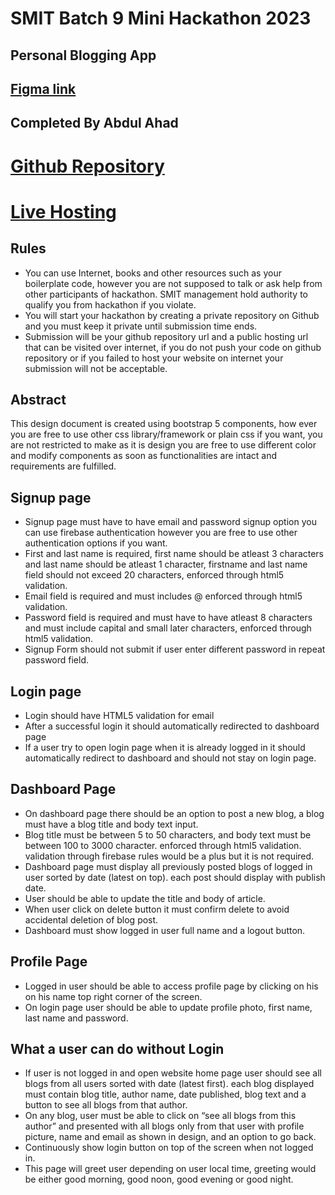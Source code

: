 # SMIT Batch 9 Mini Hackathon 2023

## Personal Blogging App

## [Figma link](https://www.figma.com/file/57xYjZYhVpCQAALtxPH3kO/SMIT-Mini-Hackathon-Task---personal-blogging-app?type=design&node-id=4291%3A2280&mode=design&t=pdxImmaF1j7mrVCF-1)

## Completed By Abdul Ahad

# [Github Repository](https://github.com/ahadsts9901/smit-b9-mini-hackathon)
# [Live Hosting](https://ahadsts9901.github.io/smit-b9-mini-hackathon/)

## Rules

- You can use Internet, books and other resources such as your boilerplate code, however you are not supposed to talk or ask help from other participants of hackathon. SMIT management hold authority to qualify you from hackathon if you violate.
- You will start your hackathon by creating a private repository on Github and you must keep it private until submission time ends.
- Submission will be your github repository url and a public hosting url that can be visited over internet, if you do not push your code on github repository or if you failed to host your website on internet your submission will not be acceptable.

## Abstract

This design document is created using bootstrap 5 components, how ever you are free to use other css library/framework or plain css if you want, you are not restricted to make as it is design you are free to use different color and modify components as soon as functionalities are intact and requirements are fulfilled.

## Signup page

- Signup page must have to have email and password signup option you can use firebase authentication however you are free to use other authentication options if you want.
- First and last name is required, first name should be atleast 3 characters and last name should be atleast 1 character, firstname and last name field should not exceed 20 characters, enforced through html5 validation.
- Email field is required and must includes @ enforced through html5 validation.
- Password field is required and must have to have atleast 8 characters and must include capital and small later characters, enforced through html5 validation.
- Signup Form should not submit if user enter different password in repeat password field.

## Login page

- Login should have HTML5 validation for email
- After a successful login it should automatically redirected to dashboard page
- If a user try to open login page when it is already logged in it should automatically redirect to dashboard and should not stay on login page.

## Dashboard Page

- On dashboard page there should be an option to post a new blog, a blog must have a blog title and body text input.
- Blog title must be between 5 to 50 characters, and body text must be between 100 to 3000 character. enforced through html5 validation. validation through firebase rules would be a plus but it is not required.
- Dashboard page must display all previously posted blogs of logged in user sorted by date (latest on top). each post should display with publish date.
- User should be able to update the title and body of article.
- When user click on delete button it must confirm delete to avoid accidental deletion of blog post.
- Dashboard must show logged in user full name and a logout button.

## Profile Page

- Logged in user should be able to access profile page by clicking on his on his name top right corner of the screen.
- On login page user should be able to update profile photo, first name, last name and password.

## What a user can do without Login

- If user is not logged in and open website home page user should see all blogs from all users sorted with date (latest first). each blog displayed must contain blog title, author name, date published, blog text and a button to see all blogs from that author.
- On any blog, user must be able to click on “see all blogs from this author” and presented with all blogs only from that user with profile picture, name and email as shown in design, and an option to go back.
- Continuously show login button on top of the screen when not logged in.
- This page will greet user depending on user local time, greeting would be either good morning, good noon, good evening or good night.
